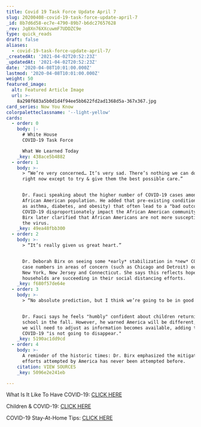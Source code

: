 ```yaml
---
title: Covid 19 Task Force Update April 7
slug: 20200408-covid-19-task-force-update-april-7
_id: 8b7d6d58-ec7e-4790-89b7-b6dc27657628
_rev: Jq8Xn76XXcuwmF7UDDZC9e
type: quick_reads
draft: false
aliases:
  - covid-19-task-force-update-april-7/
_createdAt: '2021-04-02T20:52:23Z'
_updatedAt: '2021-04-02T20:52:23Z'
date: '2020-04-08T10:01:00.000Z'
lastmod: '2020-04-08T10:01:00.000Z'
weight: 50
featured_image:
  alt: Featured Article Image
  url: >-
    8a298f683a5b0d1d4f94ee5bb622fd2ad1368d5a-367x367.jpg
card_series: Now You Know
colorpaletteclassname: '--light-yellow'
cards:
  - order: 0
    body: |-
      # White House  
      COVID-19 Task Force

      What We Learned Today
    _key: 438ace5b4882
  - order: 1
    body: >-
      > “We’re very concerned… It’s very sad. There’s nothing we can do about it
      right now except to try & give them the best possible care.”


      Dr. Fauci speaking about the higher number of COVID-19 cases among the
      African American population. He added that pre-existing conditions (such
      as asthma, diabetes, and obesity) that often lead to a "bad outcome" with
      COVID-19 disproportionately impact the African American community. Dr.
      Birx later clarified that African Americans are not more susceptible to
      the virus.
    _key: 49ea48fbb300
  - order: 2
    body: >-
      > “It’s really given us great heart.”


      Dr. Deborah Birx on seeing some *early* stabilization in *new* COVID-19
      case numbers in areas of concern (such as Chicago and Detroit) outside of
      New York, New Jersey and Connecticut. She says this reflects hope that
      households are succeeding in their social distancing efforts.
    _key: f680f57de64e
  - order: 3
    body: >-
      > “No absolute prediction, but I think we’re going to be in good shape.”


      Dr. Fauci says he feels "humbly" confident about children returning to
      school in the fall. However, he warned America will be different, and that
      we will need to adjust as information becomes available, adding that
      COVID-19 "is not going to disappear."
    _key: 5190ac1dd9cd
  - order: 4
    body: >-
      A reminder of the historic times: Dr. Birx emphasized the mitigation
      efforts attempted by America has never been attempted before.
    citation: VIEW SOURCES
    _key: 5096e2e241eb

---
```

What Is It Like To Have COVID-19: [CLICK HERE](https://smarthernews.com/article/what-is-it-like-to-have-covid-19/)

Children & COVID-19: [CLICK HERE](https://smarthernews.com/children-and-covid/)

COVID-19 Stay-At-Home Tips: [CLICK HERE](https://smarthernews.com/stay-at-home-tips/)
